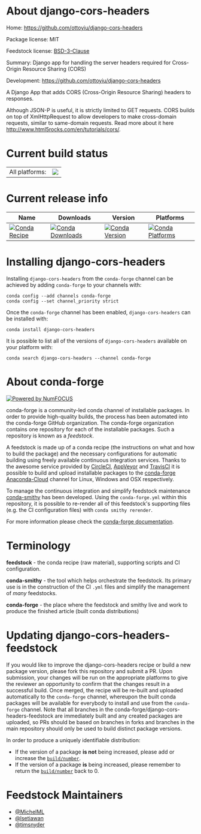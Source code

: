 About django-cors-headers
=========================

Home: https://github.com/ottoyiu/django-cors-headers

Package license: MIT

Feedstock license: [BSD-3-Clause](https://github.com/conda-forge/django-cors-headers-feedstock/blob/master/LICENSE.txt)

Summary: Django app for handling the server headers required for Cross-Origin Resource Sharing (CORS)

Development: https://github.com/ottoyiu/django-cors-headers

A Django App that adds CORS (Cross-Origin Resource Sharing) headers to responses.

Although JSON-P is useful, it is strictly limited to GET requests.
CORS builds on top of XmlHttpRequest to allow developers to make cross-domain requests,
similar to same-domain requests. Read more about it here <http://www.html5rocks.com/en/tutorials/cors/>.


Current build status
====================


<table><tr><td>All platforms:</td>
    <td>
      <a href="https://dev.azure.com/conda-forge/feedstock-builds/_build/latest?definitionId=2886&branchName=master">
        <img src="https://dev.azure.com/conda-forge/feedstock-builds/_apis/build/status/django-cors-headers-feedstock?branchName=master">
      </a>
    </td>
  </tr>
</table>

Current release info
====================

| Name | Downloads | Version | Platforms |
| --- | --- | --- | --- |
| [![Conda Recipe](https://img.shields.io/badge/recipe-django--cors--headers-green.svg)](https://anaconda.org/conda-forge/django-cors-headers) | [![Conda Downloads](https://img.shields.io/conda/dn/conda-forge/django-cors-headers.svg)](https://anaconda.org/conda-forge/django-cors-headers) | [![Conda Version](https://img.shields.io/conda/vn/conda-forge/django-cors-headers.svg)](https://anaconda.org/conda-forge/django-cors-headers) | [![Conda Platforms](https://img.shields.io/conda/pn/conda-forge/django-cors-headers.svg)](https://anaconda.org/conda-forge/django-cors-headers) |

Installing django-cors-headers
==============================

Installing `django-cors-headers` from the `conda-forge` channel can be achieved by adding `conda-forge` to your channels with:

```
conda config --add channels conda-forge
conda config --set channel_priority strict
```

Once the `conda-forge` channel has been enabled, `django-cors-headers` can be installed with:

```
conda install django-cors-headers
```

It is possible to list all of the versions of `django-cors-headers` available on your platform with:

```
conda search django-cors-headers --channel conda-forge
```


About conda-forge
=================

[![Powered by NumFOCUS](https://img.shields.io/badge/powered%20by-NumFOCUS-orange.svg?style=flat&colorA=E1523D&colorB=007D8A)](http://numfocus.org)

conda-forge is a community-led conda channel of installable packages.
In order to provide high-quality builds, the process has been automated into the
conda-forge GitHub organization. The conda-forge organization contains one repository
for each of the installable packages. Such a repository is known as a *feedstock*.

A feedstock is made up of a conda recipe (the instructions on what and how to build
the package) and the necessary configurations for automatic building using freely
available continuous integration services. Thanks to the awesome service provided by
[CircleCI](https://circleci.com/), [AppVeyor](https://www.appveyor.com/)
and [TravisCI](https://travis-ci.com/) it is possible to build and upload installable
packages to the [conda-forge](https://anaconda.org/conda-forge)
[Anaconda-Cloud](https://anaconda.org/) channel for Linux, Windows and OSX respectively.

To manage the continuous integration and simplify feedstock maintenance
[conda-smithy](https://github.com/conda-forge/conda-smithy) has been developed.
Using the ``conda-forge.yml`` within this repository, it is possible to re-render all of
this feedstock's supporting files (e.g. the CI configuration files) with ``conda smithy rerender``.

For more information please check the [conda-forge documentation](https://conda-forge.org/docs/).

Terminology
===========

**feedstock** - the conda recipe (raw material), supporting scripts and CI configuration.

**conda-smithy** - the tool which helps orchestrate the feedstock.
                   Its primary use is in the construction of the CI ``.yml`` files
                   and simplify the management of *many* feedstocks.

**conda-forge** - the place where the feedstock and smithy live and work to
                  produce the finished article (built conda distributions)


Updating django-cors-headers-feedstock
======================================

If you would like to improve the django-cors-headers recipe or build a new
package version, please fork this repository and submit a PR. Upon submission,
your changes will be run on the appropriate platforms to give the reviewer an
opportunity to confirm that the changes result in a successful build. Once
merged, the recipe will be re-built and uploaded automatically to the
`conda-forge` channel, whereupon the built conda packages will be available for
everybody to install and use from the `conda-forge` channel.
Note that all branches in the conda-forge/django-cors-headers-feedstock are
immediately built and any created packages are uploaded, so PRs should be based
on branches in forks and branches in the main repository should only be used to
build distinct package versions.

In order to produce a uniquely identifiable distribution:
 * If the version of a package **is not** being increased, please add or increase
   the [``build/number``](https://docs.conda.io/projects/conda-build/en/latest/resources/define-metadata.html#build-number-and-string).
 * If the version of a package **is** being increased, please remember to return
   the [``build/number``](https://docs.conda.io/projects/conda-build/en/latest/resources/define-metadata.html#build-number-and-string)
   back to 0.

Feedstock Maintainers
=====================

* [@MichelML](https://github.com/MichelML/)
* [@lsetiawan](https://github.com/lsetiawan/)
* [@timsnyder](https://github.com/timsnyder/)


